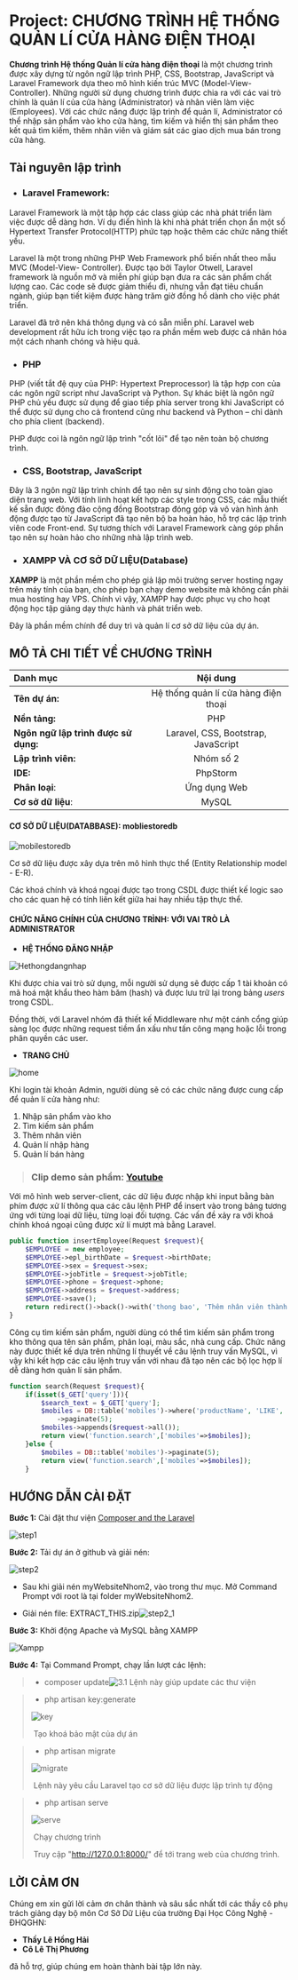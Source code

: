# Project: CHƯƠNG TRÌNH HỆ THỐNG QUẢN LÍ CỬA HÀNG ĐIỆN THOẠI



**Chương trình Hệ thống Quản lí cửa hàng điện thoại** là một chương trình được xây dựng từ ngôn ngữ lập trình PHP, CSS, Bootstrap, JavaScript và Laravel Framework dựa theo mô hình kiến trúc MVC (Model-View-Controller). Những người sử dụng chương trình được chia ra với các vai trò chính là quản lí của cửa hàng (Administrator) và nhân viên làm việc (Employees). Với các chức năng  được lập trình để quản lí, Administrator có thể nhập sản phẩm vào kho cửa hàng, tìm kiếm và hiển thị sản phẩm theo kết quả tìm kiếm, thêm nhân viên và giám sát các giao dịch mua bán trong cửa hàng.



## Tài nguyên lập trình



- ### Laravel Framework:

Laravel Framework là một tập hợp các class giúp các nhà phát triển làm việc được dễ dàng hơn. Ví dụ điển hình là khi nhà phát triển chọn ẩn một số Hypertext Transfer Protocol(HTTP) phức tạp hoặc thêm các chức năng thiết yếu.

Laravel là một trong những PHP Web Framework phổ biến nhất theo mẫu MVC (Model-View- Controller). Được tạo bởi Taylor Otwell, Laravel framework là nguồn mở và miễn phí giúp bạn đưa ra các sản phẩm chất lượng cao. Các code sẽ được giảm thiểu đi, nhưng vẫn đạt tiêu chuẩn ngành, giúp bạn tiết kiệm được hàng trăm giờ đồng hồ dành cho việc phát triển.

Laravel đã trở nên khá thông dụng và có sẵn miễn phí. Laravel web development rất hữu ích trong việc tạo ra phần mềm web được cá nhân hóa một cách nhanh chóng và hiệu quả.



 - ### PHP 

PHP (viết tắt đệ quy của PHP: Hypertext Preprocessor) là tập hợp con của các ngôn ngữ script như JavaScript và Python. Sự khác biệt là ngôn ngữ PHP chủ yếu được sử dụng để giao tiếp phía server trong khi JavaScript có thể được sử dụng cho cả frontend cũng như backend và Python – chỉ dành cho phía client (backend).

PHP được coi là ngôn ngữ lập trình "cốt lõi" để tạo nên toàn bộ chương trình.



- ### CSS, Bootstrap, JavaScript

Đây là 3 ngôn ngữ lập trình chính để tạo nên sự sinh động cho toàn giao diện trang web. Với tính linh hoạt kết hợp các style trong CSS, các mẫu thiết kế sẵn được đông đảo cộng đồng Bootstrap đóng góp và vô vàn hình ảnh động được tạo từ JavaScript đã tạo nên bộ ba hoàn hảo, hỗ trợ các lập trình viên code Front-end. Sự tương thích với Laravel Framework càng góp phần tạo nên sự hoàn hảo cho những nhà lập trình web.



- ### XAMPP VÀ CƠ SỞ DỮ LIỆU(Database)

**XAMPP** là một phần mềm cho phép giả lập môi trường server hosting ngay trên máy tính của bạn, cho phép bạn chạy demo website mà không cần phải mua hosting hay VPS. Chính vì vậy, XAMPP hay được phục vụ cho hoạt động học tập giảng dạy thực hành và phát triển web.

Đây là phần mềm chính để duy trì và quản lí cơ sở dữ liệu của dự án.



## MÔ TẢ CHI TIẾT VỀ CHƯƠNG TRÌNH

| Danh mục                             |               Nội dung               |
| :----------------------------------- | :----------------------------------: |
| **Tên dự án:**                       | Hệ thống quản lí cửa hàng điện thoại |
| **Nền tảng:**                        |                 PHP                  |
| **Ngôn ngữ lập trình được sử dụng:** | Laravel, CSS, Bootstrap, JavaScript  |
| **Lập trình viên:**                  |              Nhóm số 2               |
| **IDE:**                             |               PhpStorm               |
| **Phân loại**:                       |             Ứng dụng Web             |
| **Cơ sở dữ liệu**:                   |                MySQL                 |



#### CƠ SỞ DỮ LIỆU(DATABBASE): mobliestoredb

![mobilestoredb](https://user-images.githubusercontent.com/67379909/208251487-a03f0fdc-fa46-4c86-98ca-c3e6334bf124.png)



Cơ sở dữ liệu được xây dựa trên mô hình thực thể (Entity Relationship model - E-R). 

Các khoá chính và khoá ngoại được tạo trong CSDL được thiết kế logic sao cho các quan hệ có tính liên kết giữa hai hay nhiều tập thực thể.



#### CHỨC NĂNG CHÍNH CỦA CHƯƠNG TRÌNH: VỚI VAI TRÒ LÀ ADMINISTRATOR 

- **HỆ THỐNG ĐĂNG NHẬP**

![Hethongdangnhap](https://user-images.githubusercontent.com/67379909/208251485-5b46a4d1-87bf-44a5-bd6b-0ecc63a42b84.png)

Khi được chia vai trò sử dụng, mỗi người sử dụng sẽ được cấp 1 tài khoản có mã hoá mật khẩu theo hàm băm (hash) và được lưu trữ lại trong bảng *users* trong CSDL.

Đồng thời, với Laravel nhóm đã thiết kế Middleware như một cánh cổng giúp sàng lọc được những request tiềm ẩn xấu như tấn công mạng hoặc lỗi trong phân quyền các user.



- **TRANG CHỦ**

![home](https://user-images.githubusercontent.com/67379909/208251486-3bdf15e3-cf9b-4e68-a7e7-edf75eb612d6.png)

Khi login tài khoản Admin, người dùng sẽ có các chức năng được cung cấp để quản lí cửa hàng như:

1. Nhập sản phẩm vào kho
2. Tìm kiếm sản phẩm
3. Thêm nhân viên
4. Quản lí nhập hàng
5. Quản lí bán hàng



> ### Clip demo sản phẩm:  [Youtube](https://www.youtube.com/watch?v=8aoUiAmt_EI)



Với mô hình web server-client, các dữ liệu được nhập khi input bằng bàn phím được xử lí thông qua các câu lệnh PHP để insert vào trong bảng tương ứng với từng loại dữ liệu, từng loại đối tượng. Các vấn đề xảy ra với khoá chính khoá ngoại cũng được xử lí mượt mà bằng Laravel.

```php
public function insertEmployee(Request $request){
    $EMPLOYEE = new employee;
    $EMPLOYEE->epl_birthDate = $request->birthDate;
    $EMPLOYEE->sex = $request->sex;
    $EMPLOYEE->jobTitle = $request->jobTitle;
    $EMPLOYEE->phone = $request->phone;
    $EMPLOYEE->address = $request->address;
    $EMPLOYEE->save();
    return redirect()->back()->with('thong bao', 'Thêm nhân viên thành công');
}
```



Công cụ tìm kiếm sản phẩm, người dùng có thể tìm kiếm sản phẩm trong kho thông qua tên sản phẩm, phân loại, màu sắc, nhà cung cấp. Chức năng này được thiết kế dựa trên những lí thuyết về câu lệnh truy vấn MySQL, vì vậy khi kết hợp các câu lệnh truy vấn với nhau đã tạo nên các bộ lọc hợp lí dễ dàng hơn quản lí sản phẩm.

```php
function search(Request $request){
    if(isset($_GET['query'])){
        $search_text = $_GET['query'];
        $mobiles = DB::table('mobiles')->where('productName', 'LIKE', '%' . $search_text . '%')
            ->paginate(5);
        $mobiles->appends($request->all());
        return view('function.search',['mobiles'=>$mobiles]);
    }else {
        $mobiles = DB::table('mobiles')->paginate(5);
        return view('function.search',['mobiles'=>$mobiles]);
    }
```



## HƯỚNG DẪN CÀI ĐẶT

**Bước 1:** Cài đặt thư viện [Composer and the Laravel](https://getcomposer.org/download/) 

![step1](https://user-images.githubusercontent.com/67379909/208251488-ac41cf2d-c7c1-4393-80d1-507247615db9.png)



**Bước 2:** Tải dự án ở github và giải nén:

![step2](https://user-images.githubusercontent.com/67379909/208251490-3c75b3c9-9bd8-43d6-8da3-9e793dac5b36.png)

- Sau khi giải nén myWebsiteNhom2, vào trong thư mục. Mở Command Prompt với root là tại folder myWebsiteNhom2. 

- Giải nén file: EXTRACT_THIS.zip![step2_1](https://user-images.githubusercontent.com/67379909/208251482-6782d5ae-0cb1-49b8-822e-492567093d7a.png)



**Bước 3:** Khởi động Apache và MySQL bằng XAMPP

![Xampp](https://user-images.githubusercontent.com/67379909/208272180-8b72cbb5-b7a0-4e0d-ada3-98848b4f4d71.png)



**Bước 4:** Tại Command Prompt, chạy lần lượt các lệnh:

> - composer update![3.1](https://user-images.githubusercontent.com/67379909/208251484-0b576c72-1eab-43da-b204-61dacc1e63c3.png)	Lệnh này giúp update các thư viện

> - php artisan key:generate
>
> ![key](https://user-images.githubusercontent.com/67379909/208272040-f67765fc-835c-4f12-ac86-46cfd6ac01c1.png)
>
> ​	Tạo khoá bảo mật của dự án

>- php artisan migrate
>
>![migrate](https://user-images.githubusercontent.com/67379909/208272041-7360d020-8200-43a4-8c22-2eda04907e49.png)
>
>​	Lệnh này yêu cầu Laravel tạo cơ sở dữ liệu được lập trình tự động

> - php artisan serve
>
> ![serve](https://user-images.githubusercontent.com/67379909/208272042-8ea28773-596d-4bb8-8dd7-ade147725f70.png)
>
> ​	Chạy chương trình
>
> ​	Truy cập "http://127.0.0.1:8000/" để tới trang web của chương trình.



## LỜI CẢM ƠN



Chúng em xin gửi lời cảm ơn chân thành và sâu sắc nhất tới các thầy cô phụ trách giảng dạy bộ môn Cơ Sở Dữ Liệu của trường Đại Học Công Nghệ - ĐHQGHN:

- **Thầy Lê Hồng Hải**
- **Cô Lê Thị Phương**

đã hỗ trợ, giúp chúng em hoàn thành bài tập lớn này.
